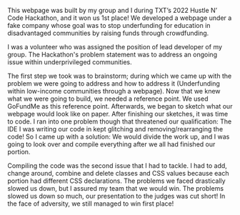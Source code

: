 This webpage was built by my group and I during TXT’s 2022 Hustle N’ Code Hackathon, and it won us 1st place! We developed a webpage under a fake company whose goal was to stop underfunding for education in disadvantaged communities by raising funds through crowdfunding.

I was a volunteer who was assigned the position of lead developer of my group. The Hackathon's problem statement was to address an ongoing issue within underprivileged communities.

The first step we took was to brainstorm; during which we came up with the problem we were going to address and how to address it (Underfunding within low-income communities through a webpage). Now that we knew what we were going to build, we needed a reference point. We used GoFundMe as this reference point. Afterwards, we began to sketch what our webpage would look like on paper. After finishing our sketches, it was time to code. I ran into one problem though that threatened our qualification: The IDE I was writing our code in kept glitching and removing/rearranging the code! So I came up with a solution: We would divide the work up, and I was going to look over and compile everything after we all had finished our portion.

Compiling the code was the second issue that I had to tackle. I had to add, change around, combine and delete classes and CSS values because each portion had different CSS declarations. The problems we faced drastically slowed us down, but I assured my team that we would win. The problems slowed us down so much, our presentation to the judges was cut short! In the face of adversity, we still managed to win first place!
